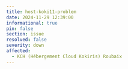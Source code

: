 ```yaml
---
title: host-koki11-problem
date: 2024-11-29 12:39:00
informational: true
pin: false
section: issue
resolved: false
severity: down
affected:
  - KCH (Hébergement Cloud Kokiris) Roubaix 
---
```

